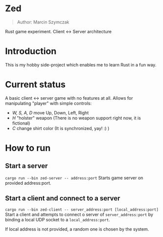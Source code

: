 Zed
===
> Author: Marcin Szymczak

Rust game experiment.
Client <-> Server architecture

# Introduction
This is my hobby side-project which enables me to learn Rust in a fun way.

# Current status
A basic client <-> server game with no features at all.
Allows for manipulating "player" with simple controls:
* *W, S, A, D* move Up, Down, Left, Right
* *H* "holster" weapon (There is no weapon support right now, it is fictional)
* *C* change shirt color (It is synchronized, yay! :) )

# How to run
## Start a server
`cargo run --bin zed-server -- address:port`
Starts game server on provided address:port.

## Start a client and connect to a server
`cargo run --bin zed-client -- server_address:port [local_address:port]`
Start a client and attempts to connect o server of `server_address:port` by binding a local
UDP socket to a `local_address:port`.

If local address is not provided, a random one is chosen by the system.

